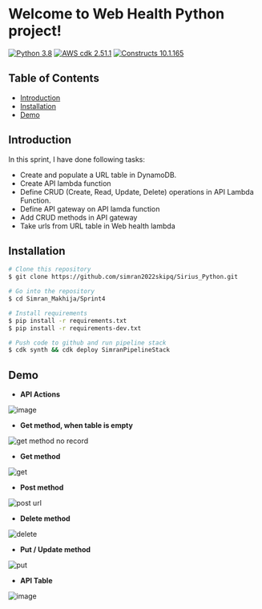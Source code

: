 
# Welcome to Web Health Python project!



[![Python 3.8](https://img.shields.io/badge/python-3.8-blue.svg)](https://www.python.org/downloads/release/python-3810/)
[![AWS cdk 2.51.1](https://img.shields.io/badge/aws_cdk_lib-2.51.1-yellow.svg)](https://pypi.org/project/aws-cdk-lib/2.51.1/)
[![Constructs 10.1.165](https://img.shields.io/badge/constructs-10.1.165-red.svg)](https://pypi.org/project/constructs/10.1.165/)



## Table of Contents

- [Introduction](#introduction)
- [Installation](#installation)
- [Demo](#demo)


## Introduction

In this sprint, I have done following tasks:
* Create and populate a URL table in DynamoDB.
* Create API lambda function
* Define CRUD (Create, Read, Update, Delete) operations in API Lambda Function.
* Define API gateway on API lamda function
* Add CRUD methods in API gateway
* Take urls from URL table in Web health lambda



## Installation

```bash
# Clone this repository
$ git clone https://github.com/simran2022skipq/Sirius_Python.git

# Go into the repository
$ cd Simran_Makhija/Sprint4

# Install requirements
$ pip install -r requirements.txt
$ pip install -r requirements-dev.txt

# Push code to github and run pipeline stack
$ cdk synth && cdk deploy SimranPipelineStack
```

## Demo

- <b> API Actions </b>

![image](https://user-images.githubusercontent.com/113733173/208581231-fd38fbe6-ab8c-41c3-b1c2-5eb07fa8908d.png)




- <b> Get method, when table is empty </b>

![get method no record](https://user-images.githubusercontent.com/113733173/208581309-1c098bc5-ba31-4989-b404-02de4437518f.png)




- <b> Get method </b>

![get ](https://user-images.githubusercontent.com/113733173/209066261-6d785eb7-2992-440f-b4d6-b85b6bf37add.png)




- <b> Post method </b>


![post url](https://user-images.githubusercontent.com/113733173/209066295-7d717d50-c1c7-42b9-be8b-f9b3082a5b18.png)




- <b> Delete method </b>

![delete](https://user-images.githubusercontent.com/113733173/209066760-0b9eb23a-277c-43bf-bea0-b84e666c602d.png)



- <b> Put / Update method </b>

![put](https://user-images.githubusercontent.com/113733173/209066880-f6ecb44d-5fe7-423a-a203-f911f3bcdb02.png)




- <b> API Table </b>

![image](https://user-images.githubusercontent.com/113733173/209066616-5e8c0eb1-6df6-45b0-a9ae-063334c057e2.png)

